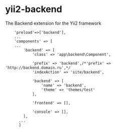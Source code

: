 yii2-backend
============

The Backend extension for the Yii2 framework
        
        'preload'=>['backend'],
        ...
        'components' => [
        ...
            'backend' => [
                'class' => 'app\backend\Component',
    
                'prefix' => 'backend',/*'prefix' => 'http://backend.domain.ru',*/
                'indexAction' => 'site/backend',
    
                'backend' => [
                    'name' => 'backend',
                    'theme' => 'themes/test'
                ],
    
                'frontend' => [],
    
                'console' => [],
            ],
          ...
          ]
